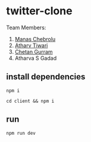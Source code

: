 # twitter-clone

Team Members:
1) [Manas Chebrolu](https://github.com/manasch)
2) [Atharv Tiwari](https://github.com/atharvtiwari)
3) [Chetan Gurram](https://github.com/ChetN343)
4) Atharva S Gadad

## install dependencies

`npm i`

`cd client && npm i`

## run

`npm run dev`
